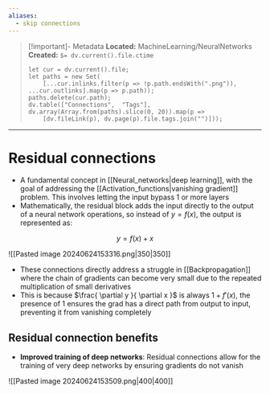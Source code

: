 ```yaml
---
aliases:
  - skip connections
---
```


> [!important]- Metadata
> **Located:** MachineLearning/NeuralNetworks
> **Created:** `$= dv.current().file.ctime`
> ```dataviewjs
> let cur = dv.current().file;
> let paths = new Set(
>     [...cur.inlinks.filter(p => !p.path.endsWith(".png")), ...cur.outlinks].map(p => p.path));
> paths.delete(cur.path);
> dv.table(["Connections",  "Tags"], dv.array(Array.from(paths).slice(0, 20)).map(p =>
>     [dv.fileLink(p), dv.page(p).file.tags.join("")]));
> ```

___
# Residual connections
- A fundamental concept in [[Neural_networks|deep learning]], with the goal of addressing the [[Activation_functions|vanishing gradient]] problem. This involves letting the input bypass 1 or more layers
- Mathematically, the residual block adds the input directly to the output of a neural network operations, so instead of $y=f(x)$, the output is represented as: 

$$y=f(x)+x$$

![[Pasted image 20240624153316.png|350|350]]

- These connections directly address a struggle in [[Backpropagation]] where the chain of gradients can become very small due to the repeated multiplication of small derivatives
- This is because $\frac{ \partial y }{ \partial x }$ is always $1+f'(x)$, the presence of 1 ensures the grad has a direct path from output to input, preventing it from vanishing completely
## Residual connection benefits
- **Improved training of deep networks**: Residual connections allow for the training of very deep networks by ensuring gradients do not vanish



![[Pasted image 20240624153509.png|400|400]]
